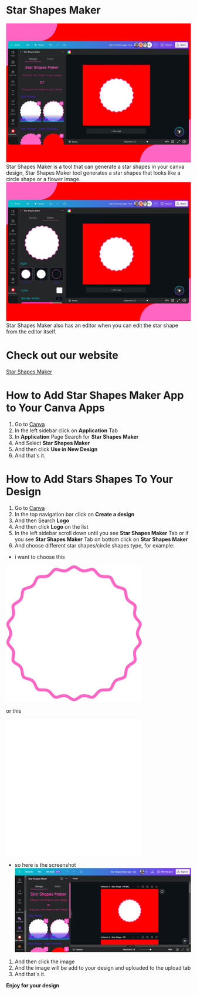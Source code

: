 # Star Shapes Maker
![Star Shapes Maker - App preview](shapes-generator-app-preview.jpg)
Star Shapes Maker is a tool that can generate a star shapes in your canva design, Star Shapes Maker tool generates a star shapes that looks like a circle shape or a flower image.
![Star Shapes Maker - App Editor Preview](shapes-generator-app-editor-preview.jpg)
Star Shapes Maker also has an editor when you can edit the star shape from the editor itself.

# Check out our website
[Star Shapes Maker](https://sites.google.com/view/starshapesmakerweb/home)

# How to Add Star Shapes Maker App to Your Canva Apps
1. Go to [Canva](https://www.canva.com)
2. In the left sidebar click on **Application** Tab
3. In **Application** Page Search for **Star Shapes Maker**
4. And Select **Star Shapes Maker**
5. And then click **Use in New Design**
6. And that's it.

# How to Add Stars Shapes To Your Design
1. Go to [Canva](https://www.canva.com) 
2. In the top navigation bar click on **Create a design**
3. And then Search **Logo** 
4. And then click **Logo** on the list
5. In the left sidebar scroll down until you see **Star Shapes Maker** Tab or if you see **Star Shapes Maker** Tab on bottom click on **Star Shapes Maker**
6. And choose different star shapes/circle shapes type, for example:
- i want to choose this

![Fill With Stroke - Star Shapes](assets/images/star-shape-fill-with-stroke.png)

or this

![Fill - Star Shapes](assets/images/star-shape-fill.png)
- so here is the screenshot
![Canva Logo](canva-logo-design.png)
1. And then click the image
2. And the image will be add to your design and uploaded to the upload tab
3. And that's it.

**Enjoy for your design**